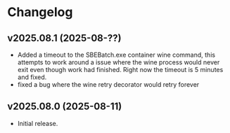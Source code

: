 # Changelog

## v2025.08.1 (2025-08-??)
* Added a timeout to the SBEBatch.exe container wine command, this attempts to work around a issue where the wine process would never exit even though work had finished.
  Right now the timeout is 5 minutes and fixed.
* fixed a bug where the wine retry decorator would retry forever

## v2025.08.0 (2025-08-11)
* Initial release.